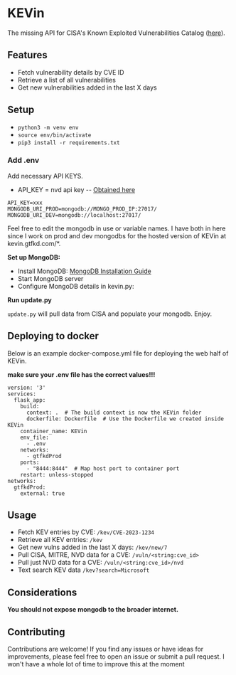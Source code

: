 # KEVin

The missing API for CISA's Known Exploited Vulnerabilities Catalog ([here](https://www.cisa.gov/known-exploited-vulnerabilities-catalog)).

## Features

- Fetch vulnerability details by CVE ID
- Retrieve a list of all vulnerabilities
- Get new vulnerabilities added in the last X days

## Setup

- `python3 -m venv env`
- `source env/bin/activate`
- `pip3 install -r requirements.txt`

### Add .env

Add necessary API KEYS. 

- API_KEY = nvd api key -- [Obtained here](https://nvd.nist.gov/developers/request-an-api-key)

```
API_KEY=xxx
MONGODB_URI_PROD=mongodb://MONGO_PROD_IP:27017/
MONGODB_URI_DEV=mongodb://localhost:27017/
```

Feel free to edit the mongodb in use or variable names. I have both in here since I work on prod and dev mongodbs for the hosted version of KEVin at kevin.gtfkd.com/*.

**Set up MongoDB:**

- Install MongoDB: [MongoDB Installation Guide](https://www.mongodb.com/docs/manual/installation/)
- Start MongoDB server
- Configure MongoDB details in kevin.py:

**Run update.py**

`update.py` will pull data from CISA and populate your mongodb. Enjoy.

## Deploying to docker

Below is an example docker-compose.yml file for deploying the web half of KEVin.

**make sure your .env file has the correct values!!!**

```
version: '3'
services:
  flask_app:
    build:
      context: .  # The build context is now the KEVin folder
      dockerfile: Dockerfile  # Use the Dockerfile we created inside KEVin
    container_name: KEVin
    env_file:
      - .env
    networks:
      - gtfkdProd
    ports:
      - "8444:8444"  # Map host port to container port
    restart: unless-stopped
networks:
  gtfkdProd:
    external: true
```

## Usage

- Fetch KEV entries by CVE: `/kev/CVE-2023-1234`
- Retrieve all KEV entries: `/kev`
- Get new vulns added in the last X days: `/kev/new/7`
- Pull CISA, MITRE, NVD data for a CVE: `/vuln/<string:cve_id>`
- Pull just NVD data for a CVE: `/vuln/<string:cve_id>/nvd`
- Text search KEV data `/kev?search=Microsoft`

## Considerations

**You should not expose mongodb to the broader internet.**

## Contributing

Contributions are welcome! If you find any issues or have ideas for improvements, please feel free to open an issue or submit a pull request. I won't have a whole lot of time to improve this at the moment